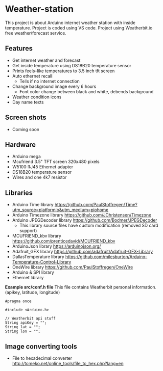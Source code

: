 # Weather-station

This project is about Arduino internet weather station with inside temperature. Project is coded using VS code. 
Project using Weatherbit.io free weather/forecast service.

## Features

- Get internet weather and forecast
- Get inside temperature using DS18B20 temperature sensor
- Prints feels-like temperatures to 3.5 inch tft screen
- Auto ethernet recall
    - Tells if no internet connection
- Change background image every 6 hours
    - Font color change between black and white, debends background
- Weather condition icons
- Day name texts

## Screen shots

- Coming soon

## Hardware

- Arduino mega
- Mcufriend 3.5" TFT screen 320x480 pixels
- W5100 RJ45 Ethernet adapter
- DS18B20 temperature sensor
- Wires and one 4k7 resistor

## Libraries
- Arduino Time library          https://github.com/PaulStoffregen/Time?utm_source=platformio&utm_medium=piohome
- Arduino Timezone library      https://github.com/JChristensen/Timezone
- Arduino JPEGDecoder library   https://github.com/Bodmer/JPEGDecoder
    - This library source files have custom modification (removed SD card support)
- MCUFRIEND_kbv library         https://github.com/prenticedavid/MCUFRIEND_kbv
- ArduinoJson library           https://arduinojson.org/
- Adafruit_GFX library          https://github.com/adafruit/Adafruit-GFX-Library
- DallasTemperature library     https://github.com/milesburton/Arduino-Temperature-Control-Library
- OneWire library               https://github.com/PaulStoffregen/OneWire
- Arduino & SPI library
- Ethernet library

**Example src/conf.h file**
This file contains Weatherbit personal information. (apikey, latitude, longitude)

```
#pragma once

#include <Arduino.h>

// Weatherbit api stuff
String apiKey = "";
String lat = "";
String lon = "";
```

## Image converting tools

- File to hexadecimal converter     http://tomeko.net/online_tools/file_to_hex.php?lang=en